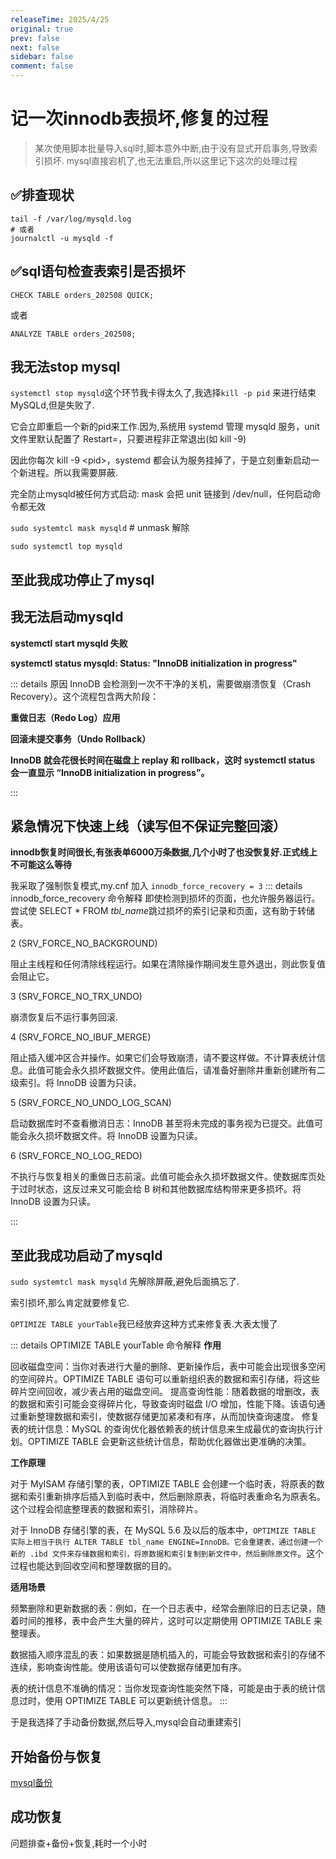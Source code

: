 ```yaml
---
releaseTime: 2025/4/25
original: true
prev: false
next: false
sidebar: false
comment: false  
---
```


# 记一次innodb表损坏,修复的过程

> 某次使用脚本批量导入sql时,脚本意外中断,由于没有显式开启事务,导致索引损坏.
> mysql直接宕机了,也无法重启,所以这里记下这次的处理过程




## ✅排查现状
````
tail -f /var/log/mysqld.log
# 或者
journalctl -u mysqld -f
````

## ✅sql语句检查表索引是否损坏
````
CHECK TABLE orders_202508 QUICK;
````
或者
````
ANALYZE TABLE orders_202508;
````

## 我无法stop mysql

`systemctl stop mysqld`这个环节我卡得太久了,我选择`kill -p pid` 来进行结束MySQLd,但是失败了.

它会立即重启一个新的pid来工作.因为,系统用 systemd 管理 mysqld 服务，unit 文件里默认配置了 Restart=，只要进程非正常退出(如 kill -9)

因此你每次 kill -9 \<pid\>，systemd 都会认为服务挂掉了，于是立刻重新启动一个新进程。所以我需要屏蔽.

完全防止mysqld被任何方式启动: mask 会把 unit 链接到 /dev/null，任何启动命令都无效

`sudo systemtcl mask mysqld`  # unmask 解除

`sudo systemctl top mysqld`

## 至此我成功停止了mysql

## 我无法启动mysqld
**systemctl start mysqld 失败**

**systemctl status mysqld: Status: "InnoDB initialization in progress"**

::: details 原因
InnoDB 会检测到一次不干净的关机，需要做崩溃恢复（Crash Recovery）。这个流程包含两大阶段：

**重做日志（Redo Log）应用**

**回滚未提交事务（Undo Rollback）**

**InnoDB 就会花很长时间在磁盘上 replay 和 rollback，这时 systemctl status 会一直显示 “InnoDB initialization in progress”。**

:::


## 紧急情况下快速上线（读写但不保证完整回滚）
**innodb恢复时间很长,有张表单6000万条数据,几个小时了也没恢复好.正式线上不可能这么等待**

我采取了强制恢复模式,my.cnf 加入 `innodb_force_recovery = 3`
::: details innodb_force_recovery  命令解释
即使检测到损坏的页面，也允许服务器运行。尝试使 SELECT * FROM *tbl_name*跳过损坏的索引记录和页面，这有助于转储表。

2 (SRV_FORCE_NO_BACKGROUND)

阻止主线程和任何清除线程运行。如果在清除操作期间发生意外退出，则此恢复值会阻止它。

3 (SRV_FORCE_NO_TRX_UNDO)

崩溃恢复后不运行事务回滚.

4 (SRV_FORCE_NO_IBUF_MERGE)

阻止插入缓冲区合并操作。如果它们会导致崩溃，请不要这样做。不计算表统计信息。此值可能会永久损坏数据文件。使用此值后，请准备好删除并重新创建所有二级索引。将 InnoDB 设置为只读。

5 (SRV_FORCE_NO_UNDO_LOG_SCAN)

启动数据库时不查看撤消日志：InnoDB 甚至将未完成的事务视为已提交。此值可能会永久损坏数据文件。将 InnoDB 设置为只读。

6 (SRV_FORCE_NO_LOG_REDO)

不执行与恢复相关的重做日志前滚。此值可能会永久损坏数据文件。使数据库页处于过时状态，这反过来又可能会给 B 树和其他数据库结构带来更多损坏。将 InnoDB 设置为只读。

:::

## 至此我成功启动了mysqld

`sudo systemtcl mask mysqld` 先解除屏蔽,避免后面搞忘了.

索引损坏,那么肯定就要修复它.

`OPTIMIZE TABLE yourTable`我已经放弃这种方式来修复表.大表太慢了

::: details OPTIMIZE TABLE yourTable 命令解释
**作用**

回收磁盘空间：当你对表进行大量的删除、更新操作后，表中可能会出现很多空闲的空间碎片。OPTIMIZE TABLE 语句可以重新组织表的数据和索引存储，将这些碎片空间回收，减少表占用的磁盘空间。
提高查询性能：随着数据的增删改，表的数据和索引可能会变得碎片化，导致查询时磁盘 I/O 增加，性能下降。该语句通过重新整理数据和索引，使数据存储更加紧凑和有序，从而加快查询速度。
修复表的统计信息：MySQL 的查询优化器依赖表的统计信息来生成最优的查询执行计划。OPTIMIZE TABLE 会更新这些统计信息，帮助优化器做出更准确的决策。

**工作原理**

对于 MyISAM 存储引擎的表，OPTIMIZE TABLE 会创建一个临时表，将原表的数据和索引重新排序后插入到临时表中，然后删除原表，将临时表重命名为原表名。这个过程会彻底整理表的数据和索引，消除碎片。

对于 InnoDB 存储引擎的表，在 MySQL 5.6 及以后的版本中，`OPTIMIZE TABLE 实际上相当于执行 ALTER TABLE tbl_name ENGINE=InnoDB。它会重建表，通过创建一个新的 .ibd 文件来存储数据和索引，将原数据和索引复制到新文件中，然后删除原文件`。这个过程也能达到回收空间和整理数据的目的。


**适用场景**

频繁删除和更新数据的表：例如，在一个日志表中，经常会删除旧的日志记录，随着时间的推移，表中会产生大量的碎片，这时可以定期使用 OPTIMIZE TABLE 来整理表。

数据插入顺序混乱的表：如果数据是随机插入的，可能会导致数据和索引的存储不连续，影响查询性能。使用该语句可以使数据存储更加有序。

表的统计信息不准确的情况：当你发现查询性能突然下降，可能是由于表的统计信息过时，使用 OPTIMIZE TABLE 可以更新统计信息。
:::

于是我选择了手动备份数据,然后导入,mysql会自动重建索引

## 开始备份与恢复

[mysql备份](./backup)

## 成功恢复
问题排查+备份+恢复,耗时一个小时








